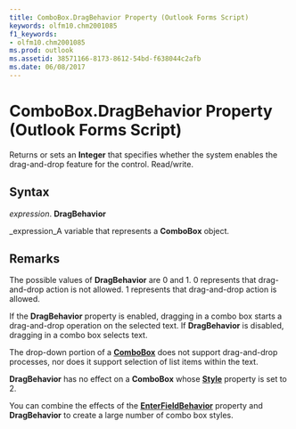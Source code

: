 ```yaml
---
title: ComboBox.DragBehavior Property (Outlook Forms Script)
keywords: olfm10.chm2001085
f1_keywords:
- olfm10.chm2001085
ms.prod: outlook
ms.assetid: 38571166-8173-8612-54bd-f638044c2afb
ms.date: 06/08/2017
---
```



# ComboBox.DragBehavior Property (Outlook Forms Script)

Returns or sets an  **Integer** that specifies whether the system enables the drag-and-drop feature for the control. Read/write.


## Syntax

 _expression_. **DragBehavior**

 _expression_A variable that represents a  **ComboBox** object.


## Remarks

The possible values of  **DragBehavior** are 0 and 1. 0 represents that drag-and-drop action is not allowed. 1 represents that drag-and-drop action is allowed.

If the  **DragBehavior** property is enabled, dragging in a combo box starts a drag-and-drop operation on the selected text. If **DragBehavior** is disabled, dragging in a combo box selects text.

The drop-down portion of a  **[ComboBox](combobox-object-outlook-forms-script.md)** does not support drag-and-drop processes, nor does it support selection of list items within the text.

 **DragBehavior** has no effect on a **ComboBox** whose **[Style](combobox-style-property-outlook-forms-script.md)** property is set to 2.

You can combine the effects of the  **[EnterFieldBehavior](combobox-enterfieldbehavior-property-outlook-forms-script.md)** property and **DragBehavior** to create a large number of combo box styles.


